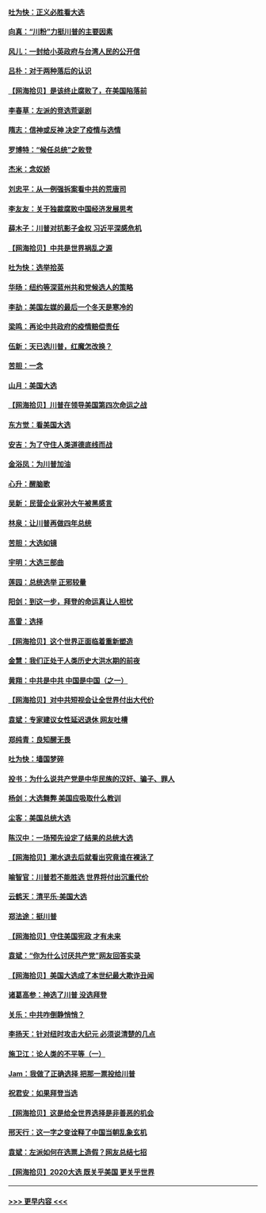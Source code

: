 #### [吐为快：正义必胜看大选](../pages/nsc993/n12561967.md?t=11200702) 
#### [向真：“川粉”力挺川普的主要因素](../pages/nsc993/n12560774.md?t=11200702) 
#### [风儿：一封给小英政府与台湾人民的公开信](../pages/nsc993/n12560581.md?t=11200702) 
#### [吕朴：对于两种落后的认识](../pages/nsc993/n12560492.md?t=11200702) 
#### [【网海拾贝】是该终止腐败了，在美国陷落前](../pages/nsc993/n12559936.md?t=11200702) 
#### [李春草：左派的竞选荒诞剧](../pages/nsc993/n12558380.md?t=11200702) 
#### [隋志：信神或反神 决定了疫情与选情](../pages/nsc993/n12558255.md?t=11200702) 
#### [罗博特：“候任总统”之败登](../pages/nsc993/n12558189.md?t=11200702) 
#### [杰米：念奴娇](../pages/nsc993/n12558174.md?t=11200702) 
#### [刘忠平：从一例强拆案看中共的荒唐司](../pages/nsc993/n12558036.md?t=11200702) 
#### [李友友：关于独裁腐败中国经济发展思考](../pages/nsc993/n12558004.md?t=11200702) 
#### [薛木子：川普对抗影子金权 习近平深感危机](../pages/nsc993/n12557342.md?t=11200702) 
#### [【网海拾贝】中共是世界祸乱之源](../pages/nsc993/n12555353.md?t=11200702) 
#### [吐为快：选举拾英](../pages/nsc993/n12555041.md?t=11200702) 
#### [华旸：纽约等深蓝州共和党候选人的策略](../pages/nsc993/n12554309.md?t=11200702) 
#### [李劼：美国左媒的最后一个冬天是寒冷的](../pages/nsc993/n12552947.md?t=11200702) 
#### [梁鸣：再论中共政府的疫情赔偿责任](../pages/nsc993/n12553012.md?t=11200702) 
#### [伍新：天已选川普，红魔怎改换？](../pages/nsc993/n12552970.md?t=11200702) 
#### [苦胆：一念](../pages/nsc993/n12552957.md?t=11200702) 
#### [山月：美国大选](../pages/nsc993/n12552446.md?t=11200702) 
#### [【网海拾贝】川普在领导美国第四次命运之战](../pages/nsc993/n12551973.md?t=11200702) 
#### [东方觉：看美国大选](../pages/nsc993/n12551647.md?t=11200702) 
#### [安吉：为了守住人类道德底线而战](../pages/nsc993/n12551111.md?t=11200702) 
#### [金浴凤：为川普加油](../pages/nsc993/n12551085.md?t=11200702) 
#### [心升：醒脑歌](../pages/nsc993/n12550984.md?t=11200702) 
#### [吴新：民营企业家孙大午被黑感言](../pages/nsc993/n12550656.md?t=11200702) 
#### [林泉：让川普再做四年总统](../pages/nsc993/n12550640.md?t=11200702) 
#### [苦胆：大选如镜](../pages/nsc993/n12550630.md?t=11200702) 
#### [宇明：大选三部曲](../pages/nsc993/n12550603.md?t=11200702) 
#### [莲园：总统选举 正邪较量](../pages/nsc993/n12550594.md?t=11200702) 
#### [阳剑：到这一步，拜登的命运真让人担忧](../pages/nsc993/n12549093.md?t=11200702) 
#### [高雷：选择](../pages/nsc993/n12549087.md?t=11200702) 
#### [【网海拾贝】这个世界正面临着重新塑造](../pages/nsc993/n12548326.md?t=11200702) 
#### [金慧：我们正处于人类历史大洪水期的前夜](../pages/nsc993/n12547914.md?t=11200702) 
#### [黄翔：中共是中共 中国是中国（之一）](../pages/nsc993/n12547576.md?t=11200702) 
#### [【网海拾贝】对中共短视会让全世界付出大代价](../pages/nsc993/n12546043.md?t=11200702) 
#### [袁斌：专家建议女性延迟退休 网友吐槽](../pages/nsc993/n12545424.md?t=11200702) 
#### [郑纯青：良知醒无畏](../pages/nsc993/n12545394.md?t=11200702) 
#### [吐为快：墙国梦碎](../pages/nsc993/n12545309.md?t=11200702) 
#### [投书：为什么说共产党是中华民族的汉奸、骗子、罪人](../pages/nsc993/n12545089.md?t=11200702) 
#### [杨剑：大选舞弊 美国应吸取什么教训](../pages/nsc993/n12543937.md?t=11200702) 
#### [尘客：美国总统大选](../pages/nsc993/n12543828.md?t=11200702) 
#### [陈汉中：一场预先设定了结果的总统大选](../pages/nsc993/n12543564.md?t=11200702) 
#### [【网海拾贝】潮水退去后就看出究竟谁在裸泳了](../pages/nsc993/n12543321.md?t=11200702) 
#### [喻智官：川普若不能胜选 世界将付出沉重代价](../pages/nsc993/n12541352.md?t=11200702) 
#### [云鹤天：清平乐‧美国大选](../pages/nsc993/n12540916.md?t=11200702) 
#### [郑法途：挺川普](../pages/nsc993/n12540898.md?t=11200702) 
#### [【网海拾贝】守住美国宪政 才有未来](../pages/nsc993/n12540423.md?t=11200702) 
#### [袁斌：“你为什么讨厌共产党”网友回答实录](../pages/nsc993/n12540208.md?t=11200702) 
#### [【网海拾贝】美国大选成了本世纪最大欺诈丑闻](../pages/nsc993/n12538029.md?t=11200702) 
#### [诸葛高参：神选了川普 没选拜登](../pages/nsc993/n12537664.md?t=11200702) 
#### [关乐：中共咋倒静悄悄？](../pages/nsc993/n12537615.md?t=11200702) 
#### [李扬天：针对纽时攻击大纪元 必须说清楚的几点](../pages/nsc993/n12536001.md?t=11200702) 
#### [施卫江：论人类的不平等（一）](../pages/nsc993/n12535700.md?t=11200702) 
#### [Jam：我做了正确选择 把那一票投给川普](../pages/nsc993/n12535743.md?t=11200702) 
#### [祝君安：如果拜登当选](../pages/nsc993/n12535726.md?t=11200702) 
#### [【网海拾贝】这是给全世界选择是非善恶的机会](../pages/nsc993/n12535061.md?t=11200702) 
#### [邢天行：这一字之变诠释了中国当朝乱象玄机](../pages/nsc993/n12533446.md?t=11200702) 
#### [袁斌：左派如何在选票上造假？网友总结七招](../pages/nsc993/n12533180.md?t=11200702) 
#### [【网海拾贝】2020大选 既关乎美国 更关乎世界](../pages/nsc993/n12533161.md?t=11200702) 

----
#### [ >>> 更早内容 <<< ](../indexes/nsc993-earlier.md)
